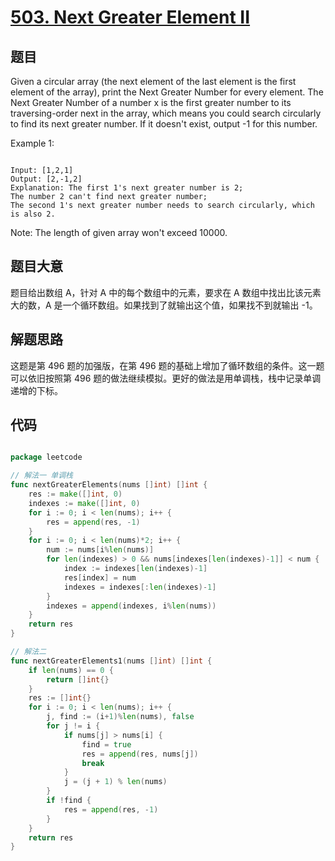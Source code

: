 # [503. Next Greater Element II](https://leetcode.com/problems/next-greater-element-ii/)

## 题目

Given a circular array (the next element of the last element is the first element of the array), print the Next Greater Number for every element. The Next Greater Number of a number x is the first greater number to its traversing-order next in the array, which means you could search circularly to find its next greater number. If it doesn't exist, output -1 for this number.

Example 1:

```

Input: [1,2,1]
Output: [2,-1,2]
Explanation: The first 1's next greater number is 2; 
The number 2 can't find next greater number; 
The second 1's next greater number needs to search circularly, which is also 2.

```

Note: The length of given array won't exceed 10000.

## 题目大意

题目给出数组 A，针对 A 中的每个数组中的元素，要求在 A 数组中找出比该元素大的数，A 是一个循环数组。如果找到了就输出这个值，如果找不到就输出 -1。


## 解题思路

这题是第 496 题的加强版，在第 496 题的基础上增加了循环数组的条件。这一题可以依旧按照第 496 题的做法继续模拟。更好的做法是用单调栈，栈中记录单调递增的下标。

## 代码

```go

package leetcode

// 解法一 单调栈
func nextGreaterElements(nums []int) []int {
	res := make([]int, 0)
	indexes := make([]int, 0)
	for i := 0; i < len(nums); i++ {
		res = append(res, -1)
	}
	for i := 0; i < len(nums)*2; i++ {
		num := nums[i%len(nums)]
		for len(indexes) > 0 && nums[indexes[len(indexes)-1]] < num {
			index := indexes[len(indexes)-1]
			res[index] = num
			indexes = indexes[:len(indexes)-1]
		}
		indexes = append(indexes, i%len(nums))
	}
	return res
}

// 解法二
func nextGreaterElements1(nums []int) []int {
	if len(nums) == 0 {
		return []int{}
	}
	res := []int{}
	for i := 0; i < len(nums); i++ {
		j, find := (i+1)%len(nums), false
		for j != i {
			if nums[j] > nums[i] {
				find = true
				res = append(res, nums[j])
				break
			}
			j = (j + 1) % len(nums)
		}
		if !find {
			res = append(res, -1)
		}
	}
	return res
}

```